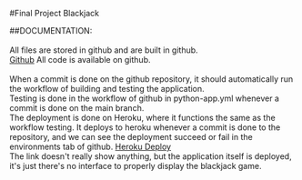#Final Project Blackjack

##DOCUMENTATION: <br />  <br />
  All files are stored in github and are built in github.  <br />
  [Github](https://github.com/curtischung/CS-491-blackjack) All code is available on github. <br /> <br />
  When a commit is done on the github repository, it should automatically run the workflow of building and testing the application. <br />
  Testing is done in the workflow of github in python-app.yml whenever a commit is done on the main branch. <br />
  The deployment is done on Heroku, where it functions the same as the workflow testing. It deploys to heroku whenever a commit is done to the repository, and we can see the deployment succeed or fail in the environments tab of github. 
  [Heroku Deploy](https://git.heroku.com/blackjackcs491.git) <br />
  The link doesn't really show anything, but the application itself is deployed, it's just there's no interface to properly display the blackjack game.
  
  
  
   
